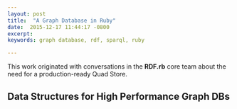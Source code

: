 ```yaml
---
layout: post
title:  "A Graph Database in Ruby"
date:  2015-12-17 11:44:17 -0800
excerpt: 
keywords: graph database, rdf, sparql, ruby

---
```

<aside class='sidenote' markdown='1'>
This work originated with conversations in the <strong>RDF.rb</strong> core team about the need for a production-ready Quad Store.
</aside>

## Data Structures for High Performance Graph DBs


<!-- <aside class='sidenote'>Margin notes may contain figures, etc&hellip;</aside> -->

<!-- <label for="sidenote-1" class='sidenote-number'></label><input type="checkbox" id="sidenote-toggle-1" class="margin-toggle"><span id='sidenote-1' class='sidenote numbered' markdown='1'>this is a sidenote </span> -->

<!-- $$a^2 + b^2 = c^2$$ -->

<!-- {% highlight ruby %} -->
<!-- {% endhighlight %} -->

